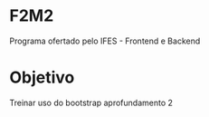 # F2M2
Programa ofertado pelo IFES - Frontend e Backend
# Objetivo
Treinar uso do bootstrap aprofundamento 2
